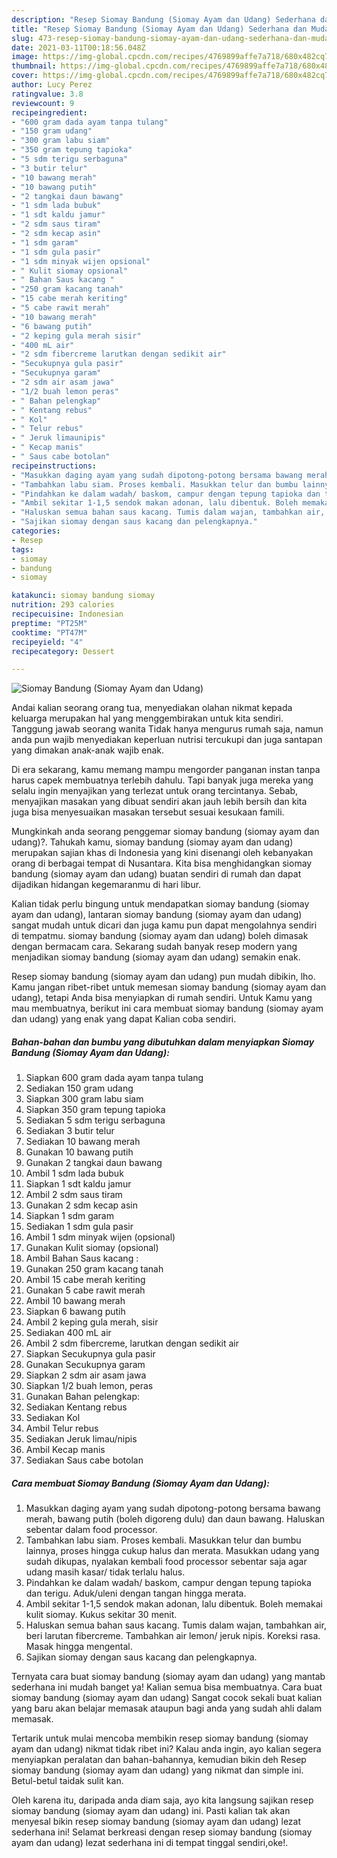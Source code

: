 ```yaml
---
description: "Resep Siomay Bandung (Siomay Ayam dan Udang) Sederhana dan Mudah Dibuat"
title: "Resep Siomay Bandung (Siomay Ayam dan Udang) Sederhana dan Mudah Dibuat"
slug: 473-resep-siomay-bandung-siomay-ayam-dan-udang-sederhana-dan-mudah-dibuat
date: 2021-03-11T00:18:56.048Z
image: https://img-global.cpcdn.com/recipes/4769899affe7a718/680x482cq70/siomay-bandung-siomay-ayam-dan-udang-foto-resep-utama.jpg
thumbnail: https://img-global.cpcdn.com/recipes/4769899affe7a718/680x482cq70/siomay-bandung-siomay-ayam-dan-udang-foto-resep-utama.jpg
cover: https://img-global.cpcdn.com/recipes/4769899affe7a718/680x482cq70/siomay-bandung-siomay-ayam-dan-udang-foto-resep-utama.jpg
author: Lucy Perez
ratingvalue: 3.8
reviewcount: 9
recipeingredient:
- "600 gram dada ayam tanpa tulang"
- "150 gram udang"
- "300 gram labu siam"
- "350 gram tepung tapioka"
- "5 sdm terigu serbaguna"
- "3 butir telur"
- "10 bawang merah"
- "10 bawang putih"
- "2 tangkai daun bawang"
- "1 sdm lada bubuk"
- "1 sdt kaldu jamur"
- "2 sdm saus tiram"
- "2 sdm kecap asin"
- "1 sdm garam"
- "1 sdm gula pasir"
- "1 sdm minyak wijen opsional"
- " Kulit siomay opsional"
- " Bahan Saus kacang "
- "250 gram kacang tanah"
- "15 cabe merah keriting"
- "5 cabe rawit merah"
- "10 bawang merah"
- "6 bawang putih"
- "2 keping gula merah sisir"
- "400 mL air"
- "2 sdm fibercreme larutkan dengan sedikit air"
- "Secukupnya gula pasir"
- "Secukupnya garam"
- "2 sdm air asam jawa"
- "1/2 buah lemon peras"
- " Bahan pelengkap"
- " Kentang rebus"
- " Kol"
- " Telur rebus"
- " Jeruk limaunipis"
- " Kecap manis"
- " Saus cabe botolan"
recipeinstructions:
- "Masukkan daging ayam yang sudah dipotong-potong bersama bawang merah, bawang putih (boleh digoreng dulu) dan daun bawang. Haluskan sebentar dalam food processor."
- "Tambahkan labu siam. Proses kembali. Masukkan telur dan bumbu lainnya, proses hingga cukup halus dan merata. Masukkan udang yang sudah dikupas, nyalakan kembali food processor sebentar saja agar udang masih kasar/ tidak terlalu halus."
- "Pindahkan ke dalam wadah/ baskom, campur dengan tepung tapioka dan terigu. Aduk/uleni dengan tangan hingga merata."
- "Ambil sekitar 1-1,5 sendok makan adonan, lalu dibentuk. Boleh memakai kulit siomay. Kukus sekitar 30 menit."
- "Haluskan semua bahan saus kacang. Tumis dalam wajan, tambahkan air, beri larutan fibercreme. Tambahkan air lemon/ jeruk nipis. Koreksi rasa. Masak hingga mengental."
- "Sajikan siomay dengan saus kacang dan pelengkapnya."
categories:
- Resep
tags:
- siomay
- bandung
- siomay

katakunci: siomay bandung siomay 
nutrition: 293 calories
recipecuisine: Indonesian
preptime: "PT25M"
cooktime: "PT47M"
recipeyield: "4"
recipecategory: Dessert

---
```



![Siomay Bandung (Siomay Ayam dan Udang)](https://img-global.cpcdn.com/recipes/4769899affe7a718/680x482cq70/siomay-bandung-siomay-ayam-dan-udang-foto-resep-utama.jpg)

Andai kalian seorang orang tua, menyediakan olahan nikmat kepada keluarga merupakan hal yang menggembirakan untuk kita sendiri. Tanggung jawab seorang  wanita Tidak hanya mengurus rumah saja, namun anda pun wajib menyediakan keperluan nutrisi tercukupi dan juga santapan yang dimakan anak-anak wajib enak.

Di era  sekarang, kamu memang mampu mengorder panganan instan tanpa harus capek membuatnya terlebih dahulu. Tapi banyak juga mereka yang selalu ingin menyajikan yang terlezat untuk orang tercintanya. Sebab, menyajikan masakan yang dibuat sendiri akan jauh lebih bersih dan kita juga bisa menyesuaikan masakan tersebut sesuai kesukaan famili. 



Mungkinkah anda seorang penggemar siomay bandung (siomay ayam dan udang)?. Tahukah kamu, siomay bandung (siomay ayam dan udang) merupakan sajian khas di Indonesia yang kini disenangi oleh kebanyakan orang di berbagai tempat di Nusantara. Kita bisa menghidangkan siomay bandung (siomay ayam dan udang) buatan sendiri di rumah dan dapat dijadikan hidangan kegemaranmu di hari libur.

Kalian tidak perlu bingung untuk mendapatkan siomay bandung (siomay ayam dan udang), lantaran siomay bandung (siomay ayam dan udang) sangat mudah untuk dicari dan juga kamu pun dapat mengolahnya sendiri di tempatmu. siomay bandung (siomay ayam dan udang) boleh dimasak dengan bermacam cara. Sekarang sudah banyak resep modern yang menjadikan siomay bandung (siomay ayam dan udang) semakin enak.

Resep siomay bandung (siomay ayam dan udang) pun mudah dibikin, lho. Kamu jangan ribet-ribet untuk memesan siomay bandung (siomay ayam dan udang), tetapi Anda bisa menyiapkan di rumah sendiri. Untuk Kamu yang mau membuatnya, berikut ini cara membuat siomay bandung (siomay ayam dan udang) yang enak yang dapat Kalian coba sendiri.

<!--inarticleads1-->

##### Bahan-bahan dan bumbu yang dibutuhkan dalam menyiapkan Siomay Bandung (Siomay Ayam dan Udang):

1. Siapkan 600 gram dada ayam tanpa tulang
1. Sediakan 150 gram udang
1. Siapkan 300 gram labu siam
1. Siapkan 350 gram tepung tapioka
1. Sediakan 5 sdm terigu serbaguna
1. Sediakan 3 butir telur
1. Sediakan 10 bawang merah
1. Gunakan 10 bawang putih
1. Gunakan 2 tangkai daun bawang
1. Ambil 1 sdm lada bubuk
1. Siapkan 1 sdt kaldu jamur
1. Ambil 2 sdm saus tiram
1. Gunakan 2 sdm kecap asin
1. Siapkan 1 sdm garam
1. Sediakan 1 sdm gula pasir
1. Ambil 1 sdm minyak wijen (opsional)
1. Gunakan  Kulit siomay (opsional)
1. Ambil  Bahan Saus kacang :
1. Gunakan 250 gram kacang tanah
1. Ambil 15 cabe merah keriting
1. Gunakan 5 cabe rawit merah
1. Ambil 10 bawang merah
1. Siapkan 6 bawang putih
1. Ambil 2 keping gula merah, sisir
1. Sediakan 400 mL air
1. Ambil 2 sdm fibercreme, larutkan dengan sedikit air
1. Siapkan Secukupnya gula pasir
1. Gunakan Secukupnya garam
1. Siapkan 2 sdm air asam jawa
1. Siapkan 1/2 buah lemon, peras
1. Gunakan  Bahan pelengkap:
1. Sediakan  Kentang rebus
1. Sediakan  Kol
1. Ambil  Telur rebus
1. Sediakan  Jeruk limau/nipis
1. Ambil  Kecap manis
1. Sediakan  Saus cabe botolan




<!--inarticleads2-->

##### Cara membuat Siomay Bandung (Siomay Ayam dan Udang):

1. Masukkan daging ayam yang sudah dipotong-potong bersama bawang merah, bawang putih (boleh digoreng dulu) dan daun bawang. Haluskan sebentar dalam food processor.
1. Tambahkan labu siam. Proses kembali. Masukkan telur dan bumbu lainnya, proses hingga cukup halus dan merata. Masukkan udang yang sudah dikupas, nyalakan kembali food processor sebentar saja agar udang masih kasar/ tidak terlalu halus.
1. Pindahkan ke dalam wadah/ baskom, campur dengan tepung tapioka dan terigu. Aduk/uleni dengan tangan hingga merata.
1. Ambil sekitar 1-1,5 sendok makan adonan, lalu dibentuk. Boleh memakai kulit siomay. Kukus sekitar 30 menit.
1. Haluskan semua bahan saus kacang. Tumis dalam wajan, tambahkan air, beri larutan fibercreme. Tambahkan air lemon/ jeruk nipis. Koreksi rasa. Masak hingga mengental.
1. Sajikan siomay dengan saus kacang dan pelengkapnya.




Ternyata cara buat siomay bandung (siomay ayam dan udang) yang mantab sederhana ini mudah banget ya! Kalian semua bisa membuatnya. Cara buat siomay bandung (siomay ayam dan udang) Sangat cocok sekali buat kalian yang baru akan belajar memasak ataupun bagi anda yang sudah ahli dalam memasak.

Tertarik untuk mulai mencoba membikin resep siomay bandung (siomay ayam dan udang) nikmat tidak ribet ini? Kalau anda ingin, ayo kalian segera menyiapkan peralatan dan bahan-bahannya, kemudian bikin deh Resep siomay bandung (siomay ayam dan udang) yang nikmat dan simple ini. Betul-betul taidak sulit kan. 

Oleh karena itu, daripada anda diam saja, ayo kita langsung sajikan resep siomay bandung (siomay ayam dan udang) ini. Pasti kalian tak akan menyesal bikin resep siomay bandung (siomay ayam dan udang) lezat sederhana ini! Selamat berkreasi dengan resep siomay bandung (siomay ayam dan udang) lezat sederhana ini di tempat tinggal sendiri,oke!.

